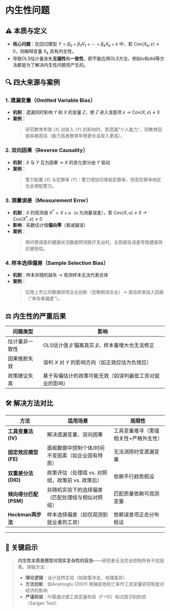 # 内生性问题

## ⚠️ 本质与定义
- **核心问题**：在回归模型 $Y = \beta_0 + \beta_1 X_1 + \cdots + \beta_k X_k + \varepsilon$ 中，若 $\text{Cov}(X_k, \varepsilon) \neq 0$，则解释变量 $X_k$ 具有内生性。  
- 导致OLS估计量丧失**无偏性**和**一致性**，即不能应用OLS方法，例如iv和did等方法都是为了解决内生性问题而产生的。  

## 🔍 四大来源与案例

### 1. 遗漏变量（Omitted Variable Bias）
- **机制**：遗漏同时影响 $Y$ 和 $X$ 的变量 $Z$，使 $Z$ 进入误差项 $\varepsilon$ → $\text{Cov}(X, \varepsilon) \neq 0$  
- **案例**：  
  > 研究教育年限 ($X$) 对收入 ($Y$) 的影响时，若遗漏“个人能力”，则教育回报率被高估（能力高者教育年限更长且收入更高）。

### 2. 双向因果（Reverse Causality）
- **机制**：$X$ 与 $Y$ 互为因果 → $X$ 的变化部分由 $Y$ 驱动  
- **案例**：  
  > 警力配置 ($X$) 与犯罪率 ($Y$)：警力增加可降低犯罪率，但高犯罪率地区也会增配警力。

### 3. 测量误差（Measurement Error）
- **机制**：$X$ 的观测值 $X^* = X + u$（$u$ 为测量误差），若 $\text{Cov}(X, u) \neq 0$ → $\text{Cov}(X^*, \varepsilon) \neq 0$  
- **影响**：系数估计值**偏向零**（衰减偏误）  
- **案例**：  
  > 用问卷调查的健康状况数据预测医疗支出时，主观报告误差导致健康效应被低估。

### 4. 样本选择偏差（Sample Selection Bias）
- **机制**：样本非随机缺失 → 观测样本无法代表总体  
- **案例**：  
  > 仅用上市公司数据研究企业创新（忽略倒闭企业）→ 高估研发投入回报（“幸存者偏差”）。



## ⚖️ 内生性的严重后果
| **问题类型**       | **影响**                                                                 |
|--------------------|--------------------------------------------------------------------------|
| 估计量非一致性      | OLS估计值 $\hat{\beta}$ 偏离真实 $\beta$，样本量增大也无法修正              |
| 因果推断失效        | 误判 $X$ 对 $Y$ 的影响方向（如正效应估为负效应）                             |
| 政策建议失真        | 基于有偏估计的政策可能无效（如误判最低工资对就业的影响）                     |



## 🛠️ 解决方法对比
| **方法**               | **适用场景**                                                                 | **局限性**                                |
|------------------------|-----------------------------------------------------------------------------|------------------------------------------|
| **工具变量法 (IV)**     | 解决遗漏变量、双向因果                                                        | 工具变量难寻（需强相关性+严格外生性）       |
| **固定效应模型 (FE)**   | 面板数据中控制个体/时间不变因素（如企业固有特质）                              | 无法消除时变遗漏变量                      |
| **双重差分法 (DID)**     | 政策评估（处理组 vs. 对照组，政策前 vs. 政策后）                              | 依赖平行趋势假设                          |
| **倾向得分匹配 (PSM)**   | 非随机实验下的选择偏差（匹配处理组与相似对照组）                               | 匹配质量依赖可观测变量                    |
| **Heckman两步法**      | 样本选择偏差（如仅观测到就业者的工资）                                         | 依赖误差项正态分布假设                    |

---

## 💎 关键启示
> **内生性本质是模型对现实复杂性的妥协**——研究者无法完全控制所有干扰因素。突破方法：  
> - **理论逻辑**：设计自然实验（如政策冲击、地理差异）  
> - **方法创新**：如Acemoglu (2001) 用殖民地死亡率作工具变量研究制度对经济的影响  
> - **严谨检验**：IV需通过弱工具变量检验（F>10）和过度识别检验（Sargan Test）